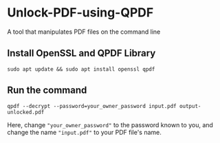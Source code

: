 # Unlock-PDF-using-QPDF
A tool that manipulates PDF files on the command line

## Install OpenSSL and QPDF Library

```
sudo apt update && sudo apt install openssl qpdf
```
## Run the command
```
qpdf --decrypt --password=your_owner_password input.pdf output-unlocked.pdf
```
Here, change `"your_owner_password"` to the password known to you, and change the name `"input.pdf"` to your PDF file's name.
